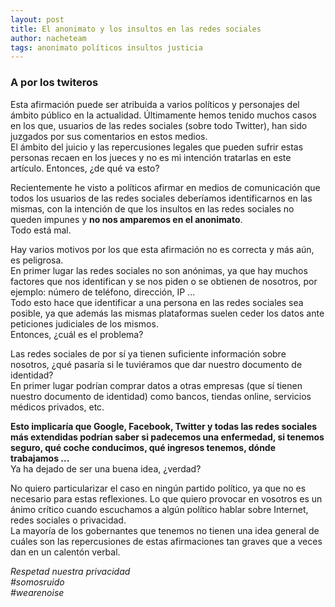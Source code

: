```yaml
---
layout: post
title: El anonimato y los insultos en las redes sociales
author: nacheteam
tags: anonimato políticos insultos justicia
---
```


### A por los twiteros

Esta afirmación puede ser atribuida a varios políticos y personajes del ámbito público en la actualidad. Últimamente hemos tenido muchos casos en los que, usuarios de las redes sociales (sobre todo Twitter), han sido juzgados por sus comentarios en estos medios.  
El ámbito del juicio y las repercusiones legales que pueden sufrir estas personas recaen en los jueces y no es mi intención tratarlas en este artículo. Entonces, ¿de qué va esto?  

Recientemente he visto a políticos afirmar en medios de comunicación que todos los usuarios de las redes sociales deberíamos identificarnos en las mismas, con la intención de que los insultos en las redes sociales no queden impunes y **no nos amparemos en el anonimato**.  
Todo está mal.  

Hay varios motivos por los que esta afirmación no es correcta y más aún, es peligrosa.  
En primer lugar las redes sociales no son anónimas, ya que hay muchos factores que nos identifican y se nos piden o se obtienen de nosotros, por ejemplo: número de teléfono, dirección, IP ...  
Todo esto hace que identificar a una persona en las redes sociales sea posible, ya que además las mismas plataformas suelen ceder los datos ante peticiones judiciales de los mismos.  
Entonces, ¿cuál es el problema?  

Las redes sociales de por sí ya tienen suficiente información sobre nosotros, ¿qué pasaría si le tuviéramos que dar nuestro documento de identidad?  
En primer lugar podrían comprar datos a otras empresas (que sí tienen nuestro documento de identidad) como bancos, tiendas online, servicios médicos privados, etc.  

**Esto implicaría que Google, Facebook, Twitter y todas las redes sociales más extendidas podrían saber si padecemos una enfermedad, si tenemos seguro, qué coche conducimos, qué ingresos tenemos, dónde trabajamos ...**  
Ya ha dejado de ser una buena idea, ¿verdad?

No quiero particularizar el caso en ningún partido político, ya que no es necesario para estas reflexiones. Lo que quiero provocar en vosotros es un ánimo crítico cuando escuchamos a algún político hablar sobre Internet, redes sociales o privacidad.  
La mayoría de los gobernantes que tenemos no tienen una idea general de cuáles son las repercusiones de estas afirmaciones tan graves que a veces dan en un calentón verbal.  

_Respetad nuestra privacidad_  
_\#somosruido_  
_\#wearenoise_
